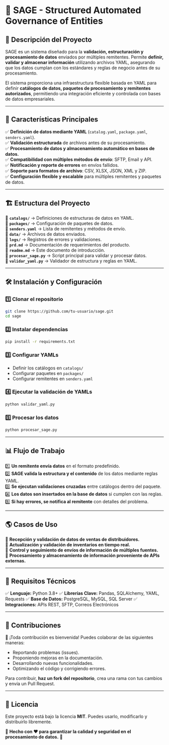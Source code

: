 # 📘 **SAGE - Structured Automated Governance of Entities**

## 📌 **Descripción del Proyecto**
SAGE es un sistema diseñado para la **validación, estructuración y procesamiento de datos** enviados por múltiples remitentes. Permite **definir, validar y almacenar información** utilizando archivos YAML, asegurando que los datos cumplan con los estándares y reglas de negocio antes de su procesamiento.

El sistema proporciona una infraestructura flexible basada en YAML para definir **catálogos de datos, paquetes de procesamiento y remitentes autorizados**, permitiendo una integración eficiente y controlada con bases de datos empresariales.

---

## 🚀 **Características Principales**
✅ **Definición de datos mediante YAML** (`catalog.yaml`, `package.yaml`, `senders.yaml`).  
✅ **Validación estructurada** de archivos antes de su procesamiento.  
✅ **Procesamiento de datos y almacenamiento automático en bases de datos.**  
✅ **Compatibilidad con múltiples métodos de envío**: SFTP, Email y API.  
✅ **Notificación y reporte de errores** en envíos fallidos.  
✅ **Soporte para formatos de archivo**: CSV, XLSX, JSON, XML y ZIP.  
✅ **Configuración flexible y escalable** para múltiples remitentes y paquetes de datos.  

---

## 🏗 **Estructura del Proyecto**
📂 **`catalogs/`** → Definiciones de estructuras de datos en YAML.  
📂 **`packages/`** → Configuración de paquetes de datos.  
📂 **`senders.yaml`** → Lista de remitentes y métodos de envío.  
📂 **`data/`** → Archivos de datos enviados.  
📂 **`logs/`** → Registros de errores y validaciones.  
📜 **`prd.md`** → Documentación de requerimientos del producto.  
📜 **`readme.md`** → Este documento de introducción.  
📜 **`procesar_sage.py`** → Script principal para validar y procesar datos.  
📜 **`validar_yaml.py`** → Validador de estructura y reglas en YAML.  

---

## 🛠 **Instalación y Configuración**
### **1️⃣ Clonar el repositorio**
```bash
git clone https://github.com/tu-usuario/sage.git
cd sage
```

### **2️⃣ Instalar dependencias**
```bash
pip install -r requirements.txt
```

### **3️⃣ Configurar YAMLs**
- Definir los catálogos en `catalogs/`
- Configurar paquetes en `packages/`
- Configurar remitentes en `senders.yaml`

### **4️⃣ Ejecutar la validación de YAMLs**
```bash
python validar_yaml.py
```

### **5️⃣ Procesar los datos**
```bash
python procesar_sage.py
```

---

## 📊 **Flujo de Trabajo**
1️⃣ **Un remitente envía datos** en el formato predefinido.  
2️⃣ **SAGE valida la estructura y el contenido** de los datos mediante reglas YAML.  
3️⃣ **Se ejecutan validaciones cruzadas** entre catálogos dentro del paquete.  
4️⃣ **Los datos son insertados en la base de datos** si cumplen con las reglas.  
5️⃣ **Si hay errores, se notifica al remitente** con detalles del problema.  

---

## 🌎 **Casos de Uso**
🔹 **Recepción y validación de datos de ventas de distribuidores.**  
🔹 **Actualización y validación de inventarios en tiempo real.**  
🔹 **Control y seguimiento de envíos de información de múltiples fuentes.**  
🔹 **Procesamiento y almacenamiento de información proveniente de APIs externas.**  

---

## 📌 **Requisitos Técnicos**
✅ **Lenguaje:** Python 3.8+
✅ **Librerías Clave:** Pandas, SQLAlchemy, YAML, Requests
✅ **Base de Datos:** PostgreSQL, MySQL, SQL Server
✅ **Integraciones:** APIs REST, SFTP, Correos Electrónicos

---

## 📢 **Contribuciones**
👥 ¡Toda contribución es bienvenida! Puedes colaborar de las siguientes maneras:
- Reportando problemas (issues).
- Proponiendo mejoras en la documentación.
- Desarrollando nuevas funcionalidades.
- Optimizando el código y corrigiendo errores.

Para contribuir, **haz un fork del repositorio**, crea una rama con tus cambios y envía un Pull Request.  

---

## 📜 **Licencia**
Este proyecto está bajo la licencia **MIT**. Puedes usarlo, modificarlo y distribuirlo libremente.

📌 **Hecho con ❤️ para garantizar la calidad y seguridad en el procesamiento de datos.** 🚀


